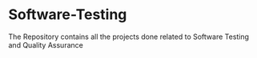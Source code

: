 # Software-Testing
The Repository contains all the projects done related to Software Testing and Quality Assurance 
